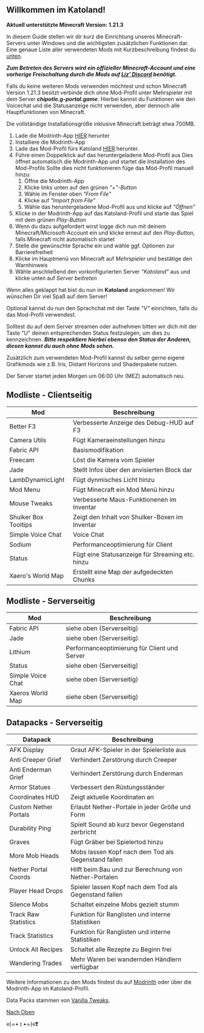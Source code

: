 ## <a id="top"></a> Willkommen im Katoland!

**Aktuell unterstützte Minecraft Version: 1.21.3**

In diesem Guide stellen wir dir kurz die Einrichtung unseres Minecraft-Servers unter Windows und die wichtigsten zusätzlichen Funktionen dar.
Eine genaue Liste aller verwendeten Mods mit Kurzbeschreibung findest du [unten](#modliste).

***Zum Betreten des Servers wird ein offizieller Minecraft-Account und eine vorherige Freischaltung durch die Mods auf <a href="https://discord.gg/V5bZdZSAdw" target="_blank" rel="noopener noreferrer">Liz' Discord</a> benötigt.***

Falls du keine weiteren Mods verwenden möchtest und schon Minecraft Version 1.21.3 besitzt verbinde dich ohne Mod-Profil unter Mehrspieler mit dem Server ***chipotle.g-portal.game***.
Hierbei kannst du Funktionen wie den Voicechat und die Statusanzeige nicht verwenden, aber dennoch alle Hauptfunktionen von Minecraft.

Die vollständige Installationsgröße inklusive Minecraft beträgt etwa 700MB.

1. Lade die Modrinth-App <a href="https://modrinth.com/app" target="_blank" rel="noopener noreferrer">HIER</a> herunter
2. Installiere die Modrinth-App
3. Lade das Mod-Profil fürs Katoland <a href="https://github.com/Havenbrandt/Katoland/raw/refs/heads/main/data/Katoland.mrpack" target="_blank" rel="noopener noreferrer">HIER</a> herunter.
4. Führe einen Doppelklick auf das heruntergeladene Mod-Profil aus
   Dies öffnet automatisch die Modrinth-App und startet die Installation des Mod-Profils
   Sollte dies nicht funktionieren füge das Mod-Profil manuell hinzu:
    1. Öffne die Modrinth-App
    2. Klicke links unten auf den grünen *"+"-Button*
    3. Wähle im Fenster oben *"From File"*
    4. Klicke auf *"Import from File"*
    5. Wähle das heruntergeladene Mod-Profil aus und klicke auf *"Öffnen"*
5. Klicke in der Modrinth-App auf das Katoland-Profil und starte das Spiel mit dem grünen *Play-Button*
6. Wenn du dazu aufgefordert wirst logge dich nun mit deinem Minecraft/Microsoft-Account ein und klicke erneut auf den *Play-Button*, falls Minecraft nicht automatisch startet
7. Stelle die gewünschte Sprache ein und wähle ggf. Optionen zur Barrierefreiheit
8. Klicke im Hauptmenü von Minecraft auf *Mehrspieler* und bestätige den Warnhinweis
9. Wähle anschließend den vorkonfigurierten Server *"Katoland"* aus und klicke unten auf *Server beitreten*
    
Wenn alles geklappt hat bist du nun im **Katoland** angekommen! Wir wünschen Dir viel Spaß auf dem Server!

Optional kannst du nun den Sprachchat mit der Taste *"V"* einrichten, falls du das Mod-Profil verwendest.

Solltest du auf dem Server streamen oder aufnehmen bitten wir dich mit der Taste "U" deinen entsprechenden Status festzulegen, um dies zu kennzeichnen. 
***Bitte respektiere hierbei ebenso den Status der Anderen, diesen kannst du auch ohne Mods sehen.***

Zusätzlich zum verwendeten Mod-Profil kannst du selber gerne eigene Grafikmods wie z.B. Iris, Distant Horizons und Shaderpakete nutzen.

Der Server startet jeden Morgen um 06:00 Uhr (MEZ) automatisch neu. 

##  <a id="modliste"></a>Modliste - Clientseitig

| Mod | Beschreibung |
|--|--|
| Better F3 | Verbesserte Anzeige des Debug-HUD auf F3 |
| Camera Utils | Fügt Kameraeinstellungen hinzu |
| Fabric API | Basismodifikation |
| Freecam | Löst die Kamera vom Spieler |  
| Jade | Stellt Infos über den anvisierten Block dar |
| LambDynamicLight | Fügt dynmisches Licht hinzu |
| Mod Menu | Fügt Minecraft ein Mod Menü hinzu |
| Mouse Tweaks | Verbesserte Maus-Funktionenen im Inventar |
| Shulker Box Tooltips | Zeigt den Inhalt von Shulker-Boxen im Inventar |
| Simple Voice Chat | Voice Chat |
| Sodium | Performanceoptimierung für Client |
| Status | Fügt eine Statusanzeige für Streaming etc. hinzu |
| Xaero's World Map | Erstellt eine Map der aufgedeckten Chunks |

## Modliste - Serverseitig

| Mod | Beschreibung |
|--|--|
| Fabric API | siehe oben (Serverseitig) |
| Jade | siehe oben (Serverseitig) |
| Lithium | Performanceoptimierung für Client und Server |
| Status | siehe oben (Serverseitig) |
| Simple Voice Chat | siehe oben (Serverseitig) |
| Xaeros World Map | siehe oben (Serverseitig) |

## Datapacks - Serverseitig

| Datapack | Beschreibung |
|--|--|
| AFK Display | Graut AFK-Spieler in der Spielerliste aus |
| Anti Creeper Grief | Verhindert Zerstörung durch Creeper |
| Anti Enderman Grief | Verhindert Zerstörung durch Enderman |
| Armor Statues | Verbessert den Rüstungsständer |
| Coordinates HUD | Zeigt aktuelle Koordinaten an |
| Custom Nether Portals | Erlaubt Nether-Portale in jeder Größe und Form |
| Durability Ping | Spielt Sound ab kurz bevor Gegenstand zerbricht |
| Graves | Fügt Gräber bei Spielertod hinzu |
| More Mob Heads | Mobs lassen Kopf nach dem Tod als Gegenstand fallen |
| Nether Portal Coords | Hilft beim Bau und zur Berechnung von Nether-Portalen |
| Player Head Drops	|Spieler lassen Kopf nach dem Tod als Gegenstand fallen  |
| Silence Mobs | Schaltet einzelne Mobs gezielt stumm |
| Track Raw Statistics | Funktion für Ranglisten und interne Statistiken |
| Track Statistics | Funktion für Ranglisten und interne Statistiken |
| Unlock All Recipes | Schaltet alle Rezepte zu Beginn frei |
| Wandering Trades | Mehr Waren bei wandernden Händlern verfügbar |

Weitere Informationen zu den Mods findest du auf <a href="https://modrinth.com/mods" target="_blank" rel="noopener noreferrer">Modrinth</a> oder über die Modrinth-App im Katoland-Profil.

Data Packs stammen von <a href="https://vanillatweaks.net/" target="_blank" rel="noopener noreferrer">Vanilla Tweaks</a>.


[Nach Oben](#top)

ฅ(⌯• ɪ •⌯)ฅ❣
